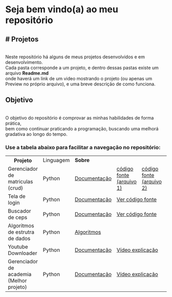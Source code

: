 <h1> Seja bem vindo(a) ao meu repositório</h1>
<h2># Projetos</h2> <br>
Neste repositório há alguns de meus projetos desenvolvidos e em desenvolvimento. <br>
Cada pasta corresponde a um projeto, e dentro dessas pastas existe um arquivo <strong>Readme.md</strong><br>
onde haverá um link de um video mostrando o projeto (ou apenas um Preview no próprio arquivo), e uma breve descrição de como funciona.

<h2>Objetivo</h2><br>
O objetivo do repositório é comprovar as minhas habilidades de forma prática, <br>
bem como continuar praticando a programação, buscando uma melhorá gradativa ao longo do tempo.
<br>

<h3>Use a tabela abaixo para facilitar a navegação no repositório:</h3>
<table>
  
  <tr>
    <th ><strong> Projeto</strong></th>
    <td>Linguagem </td>
    <td colspan=4><strong> Sobre </strong></td>
  </tr>
  <tr>
    <td> Gerenciador de matriculas (crud)</td>
    <td> Python</td>
    <td><a href='https://github.com/merino626/Projetos/blob/main/Projeto_gerenciador/dist/README.MD'> Documentação </a> </td>
     <td> <a href='https://github.com/merino626/Projetos/blob/main/Projeto_gerenciador/dist/Gerenciador.py'>código fonte (arquivo 1)</a></td>
  <td> <a href='https://github.com/merino626/Projetos/blob/main/Projeto_gerenciador/dist/main.py'>código fonte (arquivo 2)</a></td>
  <td> <a href='https://github.com/merino626/Projetos/blob/main/Projeto_gerenciador/dist/conexao_bd.py'>código fonte (arquivo 3)</a></td>
  </tr>
   <tr>
    <td> Tela de login</td>
    <td> Python</td>
    <td><a href='https://github.com/merino626/Projetos/blob/main/Login_Simples/README.md'> Documentação </a> </td>
     <td colspan='3'> <a href='https://github.com/merino626/Projetos/blob/main/Login_Simples/Login_simples.py'>Ver código fonte</a></td>
  </tr>
    </tr>
   <tr>
    <td> Buscador de ceps</td>
    <td> Python</td>
    <td><a href='https://github.com/merino626/Projetos/blob/main/Buscador_de_ceps/README.md'> Documentação </a> </td>
     <td colspan='3'> <a href='https://github.com/merino626/Projetos/blob/main/Buscador_de_ceps/busca_cep.py'>Ver código fonte</a></td>
  </tr>
   <tr>
    <td> Algoritmos de estrutra de dados</td>
    <td> Python</td>
     <td colspan='4'> <a href='https://github.com/merino626/Projetos/tree/main/Estrutura_de_dados'>Algoritmos</a></td>
  </tr>
     <tr>
    <td> Youtube Downloader</td>
    <td> Python</td>
    <td><a href='https://github.com/merino626/Projetos/tree/main/youtube_downloader'> Documentação </a> </td>
     <td colspan='3'> <a href='https://www.youtube.com/watch?v=R4w5Wsy76YU&ab_channel=Coding4ever'>Vídeo explicação</a></td>
  </tr>
  <tr>
    <td> Gerenciador de academia (Melhor projeto)</td>
    <td> Python</td>
    <td><a href='https://github.com/merino626/Projetos/tree/main/academia_de_crossfit'> Documentação </a> </td>
     <td colspan='3'> <a href='https://www.youtube.com/watch?v=VRxD5TLo9aU&ab_channel=Coding4ever'>Vídeo explicação</a></td>
  </tr>

</table>

